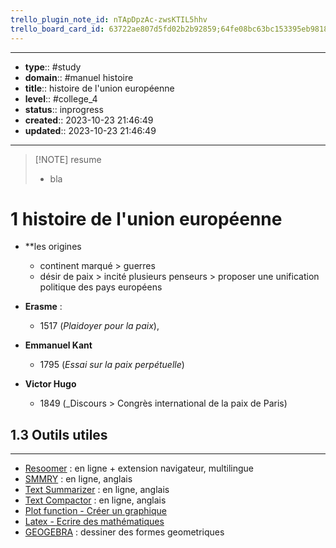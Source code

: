 ```yaml
---
trello_plugin_note_id: nTApDpzAc-zwsKTIL5hhv
trello_board_card_id: 63722ae807d5fd02b2b92859;64fe08bc63bc153395eb9818
---
```




---
- **type**:: #study
- **domain**:: #manuel histoire
- **title**:: histoire de l'union européenne
- **level**:: #college_4
- **status**:: inprogress
- **created**:: 2023-10-23 21:46:49
- **updated**:: 2023-10-23 21:46:49
---



> [!NOTE] resume
> - bla


# 1	histoire de l'union européenne

- **les origines
	- continent marqué > guerres
	- désir de paix > incité plusieurs penseurs > proposer une unification politique des pays européens

- **Erasme** :
	- 1517 (_Plaidoyer pour la paix_),
- **Emmanuel Kant**
	- 1795 (_Essai sur la paix perpétuelle_)
-  **Victor Hugo** 
	- 1849 (_Discours > Congrès international de la paix de Paris)




## 1.3	Outils utiles
---

-   [Resoomer](https://resoomer.com/fr) : en ligne + extension navigateur, multilingue
-   [SMMRY](https://smmry.com/) : en ligne, anglais
-   [Text Summarizer](http://textsummarization.net/text-summarizer) : en ligne, anglais
-   [Text Compactor](https://www.textcompactor.com/) : en ligne, anglais
- [Plot function - Créer un graphique](https://github.com/leonhma/obsidian-functionplot)
- [Latex - Ecrire des mathématiques](https://fr.wikibooks.org/wiki/LaTeX/%C3%89crire_des_math%C3%A9matiques)
- [GEOGEBRA](https://www.geogebra.org/geometry?lang=fr) : dessiner des formes geometriques 